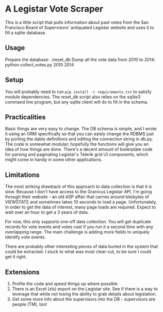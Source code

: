 A Legistar Vote Scraper
=======================

This is a little script that pulls information about past votes from the San 
Francisco Board of Supervisors' antiquated Legistar website and uses it to
fill a sqlite database.

Usage
-----
Prepare the database:
    ./reset_db
Dump all the vote data from 2010 to 2014:
    python collect_votes.py 2010 2014

Setup
-----
You will probably need to run ``pip install -r requirements.txt`` to satisfy
module dependencies. The reset_db script also relies on the sqlite3 command 
line program, but any sqlite client will do to fill in the schema.

Practicalities
--------------
Basic things are very easy to change. The DB schema is simple, and I wrote
it using an ORM specifically so that you can eaisly change the RDBMS just by
porting the dable definitions and editing the connection string in db.py. 
The code is somewhat modular; hopefully the functions will give you an idea
of how things are done. There's a decent amount of boilerplate code for parsing
and paginating Legistar's Telerik grid UI components, which might come in handy
in some other applications. 

Limitations
-----------
The most striking drawback of this approach to data collection is that it
is slow. Because I don't have access to the Granicus Legistar API, I'm going
through their website - an old ASP affair that carries around kilobytes of
VIEWSTATE and sometimes takes 10 seconds to load a page. Unfortunately, in
order to get the data of interest, many page loads are required. Expect to
wait over an hour to get a 3 years of data.

For now, this only supports one-off data collection. You will get duplicate
records for vote events and votes cast if you run it a second time with any
overlapping range. The main challenge is adding more fields to uniquely 
identify vote events.

There are probably other interesting pieces of data buried in the system
that could be extracted. I stuck to what was most clear-cut, to be sure I
could get it right.

Extensions
----------
1. Profile the code and speed things up where possible
2. There is an Excel (xls) export on the Legistar site. See if there is a 
   way to leverage that while not losing the ability to grab details about
   legislation.
3. Get some more info about the supervisors into the DB - supervisors are
   people (TM), too!

